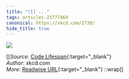 ```yaml
---
title: "![] ..."
tags: articles-23777464
canonical: https://xkcd.com/2730/
hide_title: true
---
```


![](https://imgs.xkcd.com/comics/code_lifespan_2x.png)


[[_Source_: [Code Lifespan](https://xkcd.com/2730/){:target="_blank"}<br>
_Author_: xkcd.com<br>
_More_: [Readwise URL](https://readwise.io/open/465067158){:target="_blank"}
::wrap]]